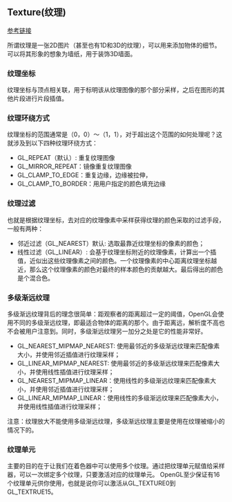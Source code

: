 ## Texture(纹理)
[参考链接](https://learnopengl-cn.github.io/01%20Getting%20started/06%20Textures/)

所谓纹理是一张2D图片（甚至也有1D和3D的纹理），可以用来添加物体的细节。可以将其形象的想象为墙纸，用于装饰3D墙面。

### 纹理坐标
纹理坐标与顶点相关联，用于标明该从纹理图像的那个部分采样，之后在图形的其他片段进行片段插值。

### 纹理环绕方式
纹理坐标的范围通常是（0，0）～（1，1），对于超出这个范围的如何处理呢？这就涉及到以下四种纹理环绕方式：
- GL_REPEAT（默认）: 重复纹理图像
- GL_MIRROR_REPEAT：镜像重复纹理图像
- GL_CLAMP_TO_EDGE：重复边缘，边缘被拉伸，
- GL_CLAMP_TO_BORDER：用用户指定的颜色填充边缘

### 纹理过滤
也就是根据纹理坐标，去对应的纹理像素中采样获得纹理的颜色采取的过滤手段，一般有两种：
- 邻近过滤（GL_NEAREST）默认: 选取最靠近纹理坐标的像素的颜色；
- 线性过滤（GL_LINEAR）:  会基于纹理坐标附近的纹理像素，计算出一个插值，近似出这些纹理像素之间的颜色。一个纹理像素的中心距离纹理坐标越近，那么这个纹理像素的颜色对最终的样本颜色的贡献越大。最后得出的颜色是个混合色。

### 多级渐远纹理
多级渐远纹理背后的理念很简单：距观察者的距离超过一定的阈值，OpenGL会使用不同的多级渐远纹理，即最适合物体的距离的那个。由于距离远，解析度不高也不会被用户注意到。同时，多级渐远纹理另一加分之处是它的性能非常好。
- GL_NEAREST_MIPMAP_NEAREST: 使用最邻近的多级渐远纹理来匹配像素大小，并使用邻近插值进行纹理采样；
- GL_LINEAR_MIPMAP_NEAREST: 使用最邻近的多级渐远纹理来匹配像素大小，并使用线性插值进行纹理采样；
- GL_NEAREST_MIPMAP_LINEAR：使用线性的多级渐远纹理来匹配像素大小，并使用邻近插值进行纹理采样；
- GL_LINEAR_MIPMAP_LINEAR：使用线性的多级渐远纹理来匹配像素大小，并使用线性插值进行纹理采样；

注意：纹理放大不能使用多级渐远纹理，多级渐远纹理主要是使用在纹理被缩小的情况下的。

### 纹理单元
主要的目的在于让我们在着色器中可以使用多个纹理。通过把纹理单元赋值给采样器，可以一次绑定多个纹理，只要激活对应的纹理单元。
OpenGL至少保证有16个纹理单元供你使用，也就是说你可以激活从GL_TEXTURE0到GL_TEXTRUE15。
